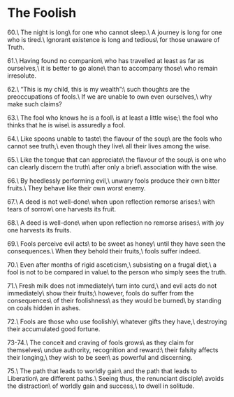 The Foolish
===========

60.\\
The night is long\\
for one who cannot sleep.\\
A journey is long for one who is tired.\\
Ignorant existence is long and tedious\\
for those unaware of Truth.

61.\\
Having found no companion\\
who has travelled at least as far as ourselves,\\
it is better to go alone\\
than to accompany those\\
who remain irresolute.

62.\\
“This is my child, this is my wealth”:\\
such thoughts are the preoccupations of fools.\\
If we are unable to own even ourselves,\\
why make such claims?

63.\\
The fool who knows he is a fool\\
is at least a little wise;\\
the fool who thinks that he is wise\\
is assuredly a fool.

64.\\
Like spoons unable to taste\\
the flavour of the soup\\
are the fools who cannot see truth,\\
even though they live\\
all their lives among the wise.

65.\\
Like the tongue that can appreciate\\
the flavour of the soup\\
is one who can clearly discern the truth\\
after only a brief\\
association with the wise.

66.\\
By heedlessly performing evil,\\
unwary fools produce their own bitter fruits.\\
They behave like their own worst enemy.

67.\\
A deed is not well-done\\
when upon reflection remorse arises:\\
with tears of sorrow\\
one harvests its fruit.

68.\\
A deed is well-done\\
when upon reflection no remorse arises:\\
with joy one harvests its fruits.

69.\\
Fools perceive evil acts\\
to be sweet as honey\\
until they have seen the consequences.\\
When they behold their fruits,\\
fools suffer indeed.

70.\\
Even after months of rigid asceticism,\\
subsisting on a frugal diet,\\
a fool is not to be compared in value\\
to the person who simply sees the truth.

71.\\
Fresh milk does not immediately\\
turn into curd,\\
and evil acts do not immediately\\
show their fruits;\\
however, fools do suffer from the consequences\\
of their foolishness\\
as they would be burned\\
by standing on coals hidden in ashes.

72.\\
Fools are those who use foolishly\\
whatever gifts they have,\\
destroying their accumulated good fortune.

73-74.\\
The conceit and craving of fools grows\\
as they claim for themselves\\
undue authority, recognition and reward:\\
their falsity affects their longing,\\
they wish to be seen\\
as powerful and discerning.

75.\\
The path that leads to worldly gain\\
and the path that leads to Liberation\\
are different paths.\\
Seeing thus, the renunciant disciple\\
avoids the distraction\\
of worldly gain and success,\\
to dwell in solitude.
